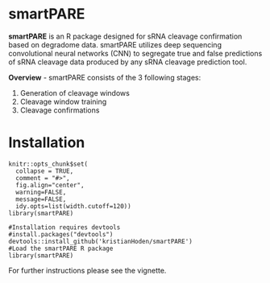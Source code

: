 # smartPARE

__smartPARE__ is an R package designed for sRNA cleavage confirmation based on degradome data. smartPARE utilizes deep sequencing convolutional neural networks (CNN) to segregate true and false predictions of sRNA cleavage data produced by any sRNA cleavage prediction tool. 


__Overview__ - smartPARE consists of the 3 following stages: 

1. Generation of cleavage windows 
1. Cleavage window training
1. Cleavage confirmations  

# Installation

```{r setup, include = FALSE}
knitr::opts_chunk$set(
  collapse = TRUE,
  comment = "#>",
  fig.align="center", 
  warning=FALSE, 
  message=FALSE, 
  idy.opts=list(width.cutoff=120))
library(smartPARE)
```

```{r}
#Installation requires devtools
#install.packages("devtools")
devtools::install_github('kristianHoden/smartPARE')
#Load the smartPARE R package
library(smartPARE)
```

For further instructions please see the vignette.